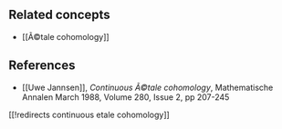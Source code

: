 
## Related concepts

* [[Ã©tale cohomology]]

## References

* [[Uwe Jannsen]], _Continuous Ã©tale cohomology_, Mathematische Annalen
March 1988, Volume 280, Issue 2, pp 207-245

[[!redirects continuous etale cohomology]]

